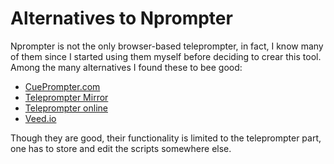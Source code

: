 Alternatives to Nprompter
===============

Nprompter is not the only browser-based teleprompter, in fact, I know many of them since I started using them myself before deciding to crear this tool. Among the many alternatives I found these to bee good:

 * [CuePrompter.com](https://cueprompter.com/) 
 * [Teleprompter Mirror](https://telepromptermirror.com/)
 * [Teleprompter online](https://www.teleprompter-online.com/)
 * [Veed.io](https://www.veed.io/tools/teleprompter)

Though they are good, their functionality is limited to the teleprompter part, one has to store and edit the scripts somewhere else. 
